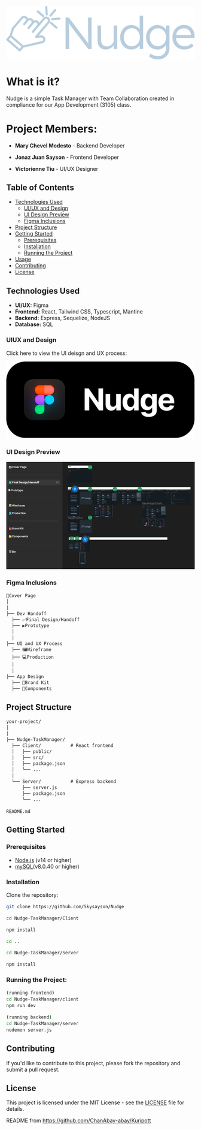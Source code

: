 ![Alt text](https://github.com/Skysayson/Nudge/blob/stable/Nudge-TaskManager/client/src/assets/Group%201.svg) <br>

# What is it?
Nudge is a simple Task Manager with Team Collaboration created in compliance for our App Development (3105) class.

# Project Members:
- **Mary Chevel Modesto** - Backend Developer

- **Jonaz Juan Sayson** - Frontend Developer

- **Victorienne Tiu** - UI/UX Designer 

## Table of Contents

- [Technologies Used](#technologies-used)
  - [UI/UX and Design](#uiux-and-design)
  - [UI Design Preview](#ui-design-preview)
  - [Figma Inclusions](#figma-inclusions)
- [Project Structure](#project-structure)
- [Getting Started](#getting-started)
  - [Prerequisites](#prerequisites)
  - [Installation](#installation)
  - [Running the Project](#running-the-project)
- [Usage](#usage)
- [Contributing](#contributing)
- [License](#license)

## Technologies Used
- **UI/UX:** Figma
- **Frontend:** React, Tailwind CSS, Typescript, Mantine
- **Backend:** Express, Sequelize, NodeJS
- **Database:** SQL

### UIUX and Design

Click here to view the UI deisgn and UX process:

<a href="https://www.figma.com/design/KNiUcVvqErx09mbVHYZ2QI/nudge?node-id=2-4&t=1RhZCWnfLu7DzAq4-1"><img src="https://github.com/Skysayson/Nudge/blob/stable/Nudge-TaskManager/client/src/assets/figmabutton.svg"></img></a>

### UI Design Preview 
<img algin="center" src="https://github.com/Skysayson/Nudge/blob/stable/Nudge-TaskManager/client/src/assets/preview.jpg"></img>

### Figma Inclusions

```
👀Cover Page
│
|
├── Dev Handoff
  ├── ✅Final Design/Handoff
  ├── ▶️Prototype
  │   
  │
├── UI and UX Process
  ├── 🖼️Wireframe
  ├── 💻Production
  │   
  │
├── App Design
  ├── 🎁Brand Kit
  ├── 📁Components
```

## Project Structure

```
your-project/
│
|
├── Nudge-TaskManager/
  ├── Client/           # React frontend
  │   ├── public/
  │   ├── src/
  │   ├── package.json
  │   └── ...
  │
  └── Server/           # Express backend
      ├── server.js
      ├── package.json
      └── ...

README.md
```

## Getting Started

### Prerequisites

- [Node.js](https://nodejs.org/) (v14 or higher)
- [mySQL](https://dev.mysql.com/downloads/installer/)(v8.0.40 or higher)

### Installation

Clone the repository:

```bash
git clone https://github.com/Skysayson/Nudge
```

```bash
cd Nudge-TaskManager/Client
```

```bash
npm install
```

```bash
cd ..
```

```bash
cd Nudge-TaskManager/Server
```

```bash
npm install
```

### Running the Project:

```bash
(running frontend)
cd Nudge-TaskManager/client
npm run dev
```

```bash
(running backend)
cd Nudge-TaskManager/server
nodemon server.js
```

## Contributing

If you'd like to contribute to this project, please fork the repository and submit a pull request.

## License

This project is licensed under the MIT License - see the [LICENSE](LICENSE) file for details.

README from https://github.com/ChanAbay-abay/Kuripott
